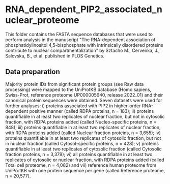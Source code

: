 # RNA_dependent_PIP2_associated_nuclear_proteome

This folder contains the FASTA sequence databases that were used to perform analysis in the manuscript "The RNA-dependent association of phosphatidylinositol 4,5-bisphosphate with intrinsically disordered proteins contribute to nuclear compartmentalization" by Sztacho M., Cervenka, J., Salovska, B., et al. published in PLOS Genetics. 

## Data preparation

Majority protein IDs from significant protein groups (see Raw data processing) were mapped to the UniProtKB database (Homo sapiens, Swiss-Prot, reference proteome UP000005640, release 2022_01) and their canonical protein sequences were obtained. Seven datasets were used for further analyses: i) proteins associated with PIP2 in higher-order RNA-dependent positive manner (called RDPA proteins, n = 183); ii) proteins quantifiable in at least two replicates of nuclear fraction, but not in cytosolic fraction, with RDPA proteins added (called Nucleo-specific proteins, n = 848); iii) proteins quantifiable in at least two replicates of nuclear fraction, with RDPA proteins added (called Nuclear fraction proteins, n = 3,655); iv) proteins quantifiable in at least two replicates of cytosolic fraction, but not in nuclear fraction (called Cytosol-specific proteins, n = 428); v) proteins quantifiable in at least two replicates of cytosolic fraction (called Cytosolic fraction proteins, n = 3,379); vi) all proteins quantifiable in at least two replicates of cytosolic or nuclear fraction, with RDPA proteins added (called Total cell proteome, n = 4,082) and vii) reference human proteome from UniProtKB with one protein sequence per gene (called Reference proteome, n = 20,577). 

